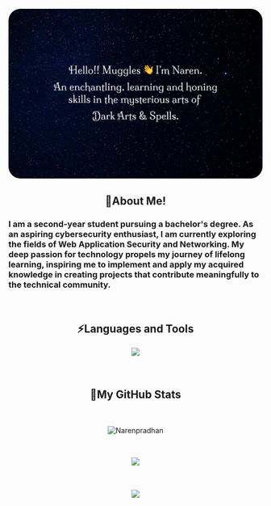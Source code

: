 <!--
**Narenpradhan/Narenpradhan** is a ✨ _special_ ✨ repository because its `README.md` (this file) appears on your GitHub profile.

Here are some ideas to get you started:

- 🔭 I’m currently working on ...
- 🌱 I’m currently learning ...
- 👯 I’m looking to collaborate on ...
- 🤔 I’m looking for help with ...
- 💬 Ask me about ...
- 📫 How to reach me: ...
- 😄 Pronouns: ...
- ⚡ Fun fact: ...
-->
<br>

<img src="./Assets/about.jpg" style="border-radius: 24px"/>

<h2 align="center">🍁About Me!</h2>

### I am a second-year student pursuing a bachelor's degree. As an aspiring cybersecurity enthusiast, I am currently exploring the fields of Web Application Security and Networking. My deep passion for technology propels my journey of lifelong learning, inspiring me to implement and apply my acquired knowledge in creating projects that contribute meaningfully to the technical community.

<br>

<h2 align="center">⚡Languages and Tools</h2>
<p align="center">
  <a href="https://skillicons.dev">
    <img src="https://skillicons.dev/icons?i=py,bash,html,css,js,figma,git,github,vscode,linux" />
  </a>
</p>

<br>

<h2 align="center">🌟My GitHub Stats</h2>

<br>

<p align="center"><img align="center" src="https://github-readme-activity-graph.vercel.app/graph?username=Narenpradhan&theme=tokyo-night&area=true&hide_border=true" alt="Narenpradhan" /></p>

<br>

<p align="center">
    <img src="https://github-readme-stats.vercel.app/api?username=Narenpradhan&show_icons=true&theme=tokyonight"/>
</p>

<br>

<p align="center">
    <img  src="https://github-readme-streak-stats.herokuapp.com/?user=Narenpradhan&show_icons=true&locale=en&layout=compact&theme=tokyonight&line_height=0"/>

</p>


<br>


<p align="center">
    <!-- <img src="https://github-readme-stats.vercel.app/api/top-langs/?username=Narenpradhan&layout=compact&theme=radical"/> -->
</p>


